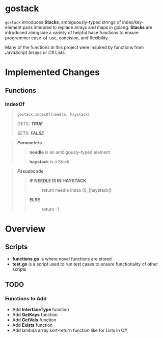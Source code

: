 # gostack
 `gostack` introduces **Stacks**, ambiguously-typed strings of index/key-element pairs intended to replace arrays and maps in golang.  **Stacks** are introduced alongside a variety of helpful base functions to ensure programmer ease-of-use, concision, and flexibility.

 Many of the functions in this project were inspired by functions from *JavaScript* Arrays or *C#* Lists.

<h1>Implemented Changes</h1>

<h2>Functions</h2>

<h3>IndexOf</h3>

> `gostack.IndexOf(needle, haystack)`
>
> GETS: ***TRUE***
>
> SETS: ***FALSE***

> ***Parameters***
>> **needle** is an ambigously-typed element
>
>> **haystack** is a Stack

> ***Pseudocode***
>> **IF NEEDLE IS IN HAYSTACK**
>>> return needle index [0, |haystack|)
>
>> **ELSE**
>>> return -1

<h1>Overview</h1>

 <h2>Scripts</h2>

 * **functions.go** is where novel functions are stored
 * **test.go** is a script used to run test cases to ensure functionality of other scripts

<h2>TODO</h2>

<h3>Functions to Add</h3>

* Add **InterfaceType** function
* Add **GetKeys** function
* Add **GetVals** function
* Add **Exists** function
* Add lambda array sort-return function like for Lists in C#
